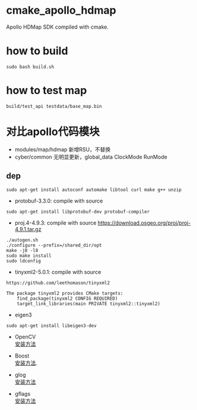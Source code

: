 # cmake_apollo_hdmap
Apollo HDMap SDK compiled with cmake.

# how to build
```
sudo bash build.sh
```

# how to test map
```
build/test_api testdata/base_map.bin
```

# 对比apollo代码模块
- modules/map/hdmap 新增RSU，不替换
- cyber/common 无明显更新，global_data ClockMode RunMode

## dep
```
sudo apt-get install autoconf automake libtool curl make g++ unzip
```
+ protobuf-3.3.0: compile with source
```
sudo apt-get install libprotobuf-dev protobuf-compiler
```
+ proj.4-4.9.3: compile with source
https://download.osgeo.org/proj/proj-4.9.1.tar.gz
```
./autogen.sh
./configure --prefix=/shared_dir/opt
make -j8 -l8
sudo make install 
sudo ldconfig
```
+ tinyxml2-5.0.1: compile with source
```
https://github.com/leethomason/tinyxml2

The package tinyxml2 provides CMake targets:
    find_package(tinyxml2 CONFIG REQUIRED)
    target_link_libraries(main PRIVATE tinyxml2::tinyxml2)

```

+ eigen3

```
sudo apt-get install libeigen3-dev 
```

+ OpenCV <br/>
[安装方法](https://docs.opencv.org/4.x/d7/d9f/tutorial_linux_install.html)

+ Boost <br/>
[安装方法](https://www.aiuai.cn/aifarm1186.html#:~:text=Ubuntu%20-%20Boost%20%E5%BA%93%E7%BC%96%E8%AF%91%E5%AE%89%E8%A3%85.%20Boost%E5%BA%93%E6%98%AF%E4%B8%BAC%2B%2B%E8%AF%AD%E8%A8%80%E6%A0%87%E5%87%86%E5%BA%93%E6%8F%90%E4%BE%9B%E6%89%A9%E5%B1%95%E7%9A%84%E4%B8%80%E4%BA%9BC%2B%2B%E7%A8%8B%E5%BA%8F%E5%BA%93%E7%9A%84%E6%80%BB%E7%A7%B0%EF%BC%8C%E7%94%B1Boost%E7%A4%BE%E5%8C%BA%E7%BB%84%E7%BB%87%E5%BC%80%E5%8F%91%E3%80%81%E7%BB%B4%E6%8A%A4.%20Boost%E5%90%91%E6%9D%A5%E6%9C%89%E5%87%86%E6%A0%87%E5%87%86%E5%BA%93%E4%B9%8B%E7%A7%B0%EF%BC%8C%E5%BE%88%E5%A4%9A%E6%96%B0%E7%89%B9%E6%80%A7%E4%BE%8B%E5%A6%82%E6%99%BA%E8%83%BD%E6%8C%87%E9%92%88%E7%AD%89%E9%83%BD%E6%98%AF%E5%85%88%E5%9C%A8boost%E4%B8%AD%E5%AE%9E%E7%8E%B0%EF%BC%8C%E5%90%8E%E6%9D%A5%E8%A2%AB%E5%90%B8%E6%94%B6%E5%88%B0%E6%A0%87%E5%87%86%E5%BA%93%E4%B9%8B%E4%B8%AD.%20Boost%E5%AE%9E%E7%8E%B0%E4%BA%86%E6%97%A5%E5%BF%97%E3%80%81%E7%AE%97%E6%B3%95%E3%80%81%E6%97%A5%E6%9C%9F%E3%80%81%E5%9C%B0%E7%90%86%E3%80%81%E6%95%B0%E5%AD%A6%E3%80%81%E7%BA%BF%E7%A8%8B%E5%8D%8F%E7%A8%8B%E7%AD%89%E5%90%84%E7%A7%8D%E5%AE%9E%E7%94%A8%E5%B7%A5%E5%85%B7.%20Boost,Boost%20%E5%BA%93%20apt%20%E5%AE%89%E8%A3%85.%20Ubuntu%20%E6%8F%90%E4%BE%9B%E4%BA%86%20apt%20%E5%AE%89%E8%A3%85%E6%96%B9%E5%BC%8F%EF%BC%8C%E5%A6%82%EF%BC%9A).

+ glog <br/>
[安装方法](https://blog.csdn.net/liuxiaodong400/article/details/82951402)

+ gflags <br/>
[安装方法](https://blog.csdn.net/qq_21597761/article/details/102544703)